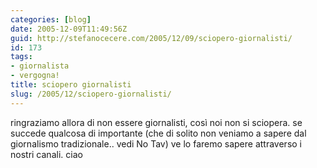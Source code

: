 ```yaml
---
categories: [blog]
date: 2005-12-09T11:49:56Z
guid: http://stefanocecere.com/2005/12/09/sciopero-giornalisti/
id: 173
tags:
- giornalista
- vergogna!
title: sciopero giornalisti
slug: /2005/12/sciopero-giornalisti/
---
```


ringraziamo allora di non essere giornalisti, così noi non si sciopera. se succede qualcosa di importante (che di solito non veniamo a sapere dal giornalismo tradizionale.. vedi No Tav) ve lo faremo sapere attraverso i nostri canali. ciao
